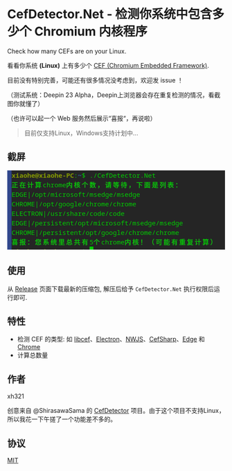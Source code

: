 # CefDetector.Net - 检测你系统中包含多少个 Chromium 内核程序

Check how many CEFs are on your Linux.

看看你系统 **(Linux)** 上有多少个 [CEF (Chromium Embedded Framework)](https://bitbucket.org/chromiumembedded/cef/).

目前没有特别完善，可能还有很多情况没考虑到，欢迎发 issue ！

（测试系统：Deepin 23 Alpha，Deepin上浏览器会存在重复检测的情况，看截图你就懂了）

（也许可以起一个 Web 服务然后展示“喜报“，再说啦）

> 目前仅支持Linux，Windows支持计划中...

## 截屏

![Screenshot](./screenshot.png)

## 使用

从 [Release](https://github.com/xh321/CefDetector.Net/releases) 页面下载最新的压缩包, 解压后给予 `CefDetector.Net` 执行权限后运行即可.

## 特性

- 检测 CEF 的类型: 如 [libcef](https://bitbucket.org/chromiumembedded/cef/src/master/)、[Electron](https://www.electronjs.org/)、[NWJS](https://nwjs.io/)、[CefSharp](http://cefsharp.github.io/)、[Edge](https://www.microsoft.com/en-us/edge) 和 [Chrome](https://www.google.com/chrome/)
- 计算总数量

## 作者

xh321

创意来自 @ShirasawaSama 的 [CefDetector](https://github.com/ShirasawaSama/CefDetector) 项目。由于这个项目不支持Linux，所以我花一下午搓了一个功能差不多的。

## 协议

[MIT](./LICENSE)